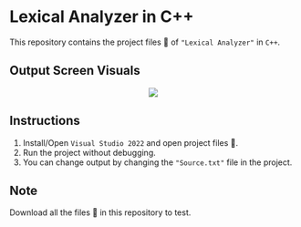 # Lexical Analyzer in C++

This repository contains the project files 📂 of `"Lexical Analyzer"` in `C++`.

## Output Screen Visuals

<p align="center">
  <a href="#">
    <img src="https://user-images.githubusercontent.com/93377842/145711010-dd7e53dc-732b-454b-9662-89dc7f3c54b0.png" />
  </a>
</p>

## Instructions

1. Install/Open `Visual Studio 2022` and open project files 📂.
2. Run the project without debugging.
3. You can change output by changing the `"Source.txt"` file in the project.

## Note

Download all the files 📂 in this repository to test.
